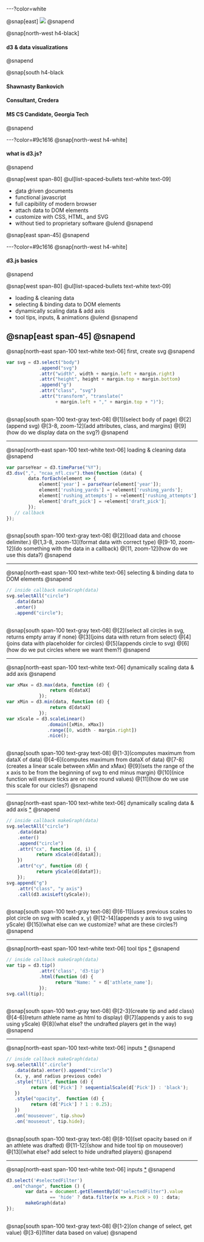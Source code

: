 ---?color=white

@snap[east]
![](d3_4.png)
@snapend

@snap[north-west h4-black]
#### d3 & data visualizations
@snapend

@snap[south h4-black
#### Shawnasty Bankovich
#### Consultant, Credera
#### MS CS Candidate, Georgia Tech
@snapend

---?color=#9c1616
@snap[north-west h4-white]
#### what is d3.js?
@snapend

@snap[west span-80]
@ul[list-spaced-bullets text-white text-09]
- <u>d</u>ata <u>d</u>riven <u>d</u>ocuments
- functional javascript
- full capibility of modern browser
- attach data to DOM elements
- customize with CSS, HTML, and SVG
- without tied to proprietary software
@ulend
@snapend

@snap[east span-45]
@snapend

---?color=#9c1616
@snap[north-west h4-white]
#### d3.js basics
@snapend

@snap[west span-80]
@ul[list-spaced-bullets text-white text-09]
- loading & cleaning data
- selecting & binding data to DOM elements
- dynamically scaling data & add axis
- tool tips, inputs, & animations
@ulend
@snapend

@snap[east span-45]
@snapend
---

@snap[north-east span-100 text-white text-06]
first, create svg
@snapend

```javascript zoom-14
var svg = d3.select("body")
            .append("svg")
            .attr("width", width + margin.left + margin.right)
            .attr("height", height + margin.top + margin.bottom)
            .append("g")
            .attr("class", "svg")
            .attr("transform", "translate(" 
                  + margin.left + "," + margin.top + ")");
    
```

@snap[south span-100 text-gray text-08]
@[1](select body of page)
@[2](append svg)
@[3-8, zoom-12](add attributes, class, and margins)
@[9](how do we display data on the svg?)
@snapend



---

@snap[north-east span-100 text-white text-06]
loading & cleaning data
@snapend

```javascript zoom-18
var parseYear = d3.timeParse("%Y");
d3.dsv(",", "ncaa_nfl.csv").then(function (data) {
        data.forEach(element => {
            element['year'] = parseYear(element['year']);
            element['rushing_yards'] = +element['rushing_yards'];
            element['rushing_attempts'] = +element['rushing_attempts'];
            element['draft_pick'] = +element['draft_pick'];
        });
   // callback
});
     
```

@snap[south span-100 text-gray text-08]
@[2](load data and choose delimiter.)
@[1,3-8, zoom-13](format data with correct type)
@[9-10, zoom-12](do something with the data in a callback)
@[11, zoom-12](how do we use this data?)
@snapend

---

@snap[north-east span-100 text-white text-06]
selecting & binding data to DOM elements
@snapend

```javascript zoom-18
// inside callback makeGraph(data)
svg.selectAll("circle")
   .data(data)
   .enter()
   .append("circle");
      
```

@snap[south span-100 text-gray text-08]
@[2](select all circles in svg, returns empty array if none)
@[3](joins data with return from select)
@[4](joins data with placeholder for circles)
@[5](appends circle to svg)
@[6](how do we put circles where we want them?)
@snapend

---

@snap[north-east span-100 text-white text-06]
dynamically scaling data & add axis
@snapend

```javascript zoom-18
var xMax = d3.max(data, function (d) {
                return d[dataX]
            });
var xMin = d3.min(data, function (d) {
                return d[dataX]
            });
var xScale = d3.scaleLinear()
               .domain([xMin, xMax])
               .range([0, width - margin.right])
               .nice();
          
```

@snap[south span-100 text-gray text-08]
@[1-3](computes maximum from dataX of data)
@[4-6](computes maximum from dataX of data)
@[7-8](creates a linear scale between xMin and xMax)
@[9](sets the range of the x axis to be from the beginning of svg to end minus margin)
@[10](nice function will ensure ticks are on nice round values)
@[11](how do we use this scale for our cicles?)
@snapend

---

@snap[north-east span-100 text-white text-06]
dynamically scaling data & add axis [*](s3://dva-project-bucket/visualizations/vis1-mid.html)
@snapend

```javascript zoom-18
// inside callback makeGraph(data)
svg.selectAll("circle")
    .data(data)
    .enter()
    .append("circle")
    .attr("cx", function (d, i) {
           return xScale(d[dataX]);
    })
    .attr("cy", function (d) {
           return yScale(d[dataY]);
    });
svg.append("g")
    .attr("class", "y axis")
    .call(d3.axisLeft(yScale));
     
```

@snap[south span-100 text-gray text-08]
@[6-11](uses previous scales to plot circle on svg with scaled x, y)
@[12-14](appends y axis to svg using yScale)
@[15](what else can we customize? what are these circles?)
@snapend

---

@snap[north-east span-100 text-white text-06]
tool tips [*](s3://dva-project-bucket/visualizations/vis1-tip.html)
@snapend

```javascript zoom-18
// inside callback makeGraph(data)
var tip = d3.tip()
            .attr('class', 'd3-tip')
            .html(function (d) {
                  return "Name: " + d['athlete_name'];
            });
svg.call(tip);
     
```

@snap[south span-100 text-gray text-08]
@[2-3](create tip and add class)
@[4-6](return athlete name as html to display)
@[7](appends y axis to svg using yScale)
@[8](what else? the undrafted players get in the way)
@snapend

---

@snap[north-east span-100 text-white text-06]
inputs [*](s3://dva-project-bucket/visualizations/vis1-tip.html)
@snapend

```javascript zoom-18
// inside callback makeGraph(data)
svg.selectAll(".circle")
   .data(data).enter().append("circle")
   (x, y, and radius previous code)
   .style("fill", function (d) {
         return (d['Pick'] ? sequentialScale(d['Pick']) : 'black');
   })
   .style("opacity",  function (d) {
         return (d['Pick'] ? 1 : 0.25);
   })
   .on('mouseover', tip.show)
   .on('mouseout', tip.hide);
                   
```

@snap[south span-100 text-gray text-08]
@[8-10](set opacity based on if an athlete was drafted)
@[11-12](show and hide tool tip on mouseover)
@[13](what else? add select to hide undrafted players)
@snapend

---

@snap[north-east span-100 text-white text-06]
inputs [*](s3://dva-project-bucket/visualizations/vis1.html)
@snapend

```javascript zoom-18
d3.select('#selectedFilter')
  .on("change", function () {
       var data = document.getElementById("selectedFilter").value 
                == 'hide' ? data.filter(x => x.Pick > 0) : data;
       makeGraph(data)
});
     
```

@snap[south span-100 text-gray text-08]
@[1-2](on change of select, get value)
@[3-6](filter data based on value)
@snapend